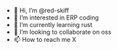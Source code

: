 - 👋 Hi, I’m @red-skiff
- 👀 I’m interested in ERP coding
- 🌱 I’m currently learning rust
- 💞️ I’m looking to collaborate on oss
- 📫 How to reach me X

